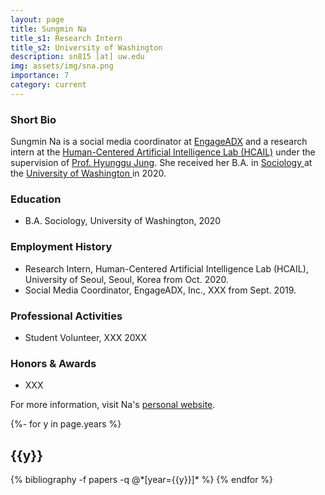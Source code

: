 ```yaml
---
layout: page
title: Sungmin Na
title_s1: Research Intern
title_s2: University of Washington
description: sn815 [at] uw.edu
img: assets/img/sna.png
importance: 7
category: current
---
```


### Short Bio
<p>Sungmin Na is a social media coordinator at <a href="https://www.engageadx.com/">EngageADX</a> and a research intern at the <a href="http://hcail.github.io">Human-Centered Artificial Intelligence Lab (HCAIL)</a> under the supervision of <a href="http://hyunggujung.com">Prof. Hyunggu Jung</a>. She received her B.A. in <a href="https://soc.washington.edu//">Sociology </a>at the <a href="https://www.washington.edu/">University of Washington </a>in 2020.</p>

### Education
<ul>
<li>B.A. Sociology, University of Washington, 2020
</li>
</ul>

### Employment History
<ul>
<li>Research Intern, Human-Centered Artificial Intelligence Lab (HCAIL), University of Seoul, Seoul, Korea from Oct. 2020.
</li>
<li>Social Media Coordinator, EngageADX, Inc., XXX from Sept. 2019.
</li>
</ul>

### Professional Activities
<ul>
<li>Student Volunteer, XXX 20XX
</li>
</ul>

### Honors & Awards
<ul>
<li>XXX
</li>
</ul>

For more information, visit Na's [personal website](https://sungminna97.wixsite.com/hci-researcher).

<!-- _pages/publications.md -->
<div class="publications">

{%- for y in page.years %}
  <h2 class="year">{{y}}</h2>
  {% bibliography -f papers -q @*[year={{y}}]* %}
{% endfor %}

</div>
